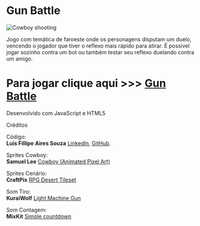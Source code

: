 # Gun Battle
![Cowboy shooting](https://luisfaires.github.io/Gun-Battle/img/CowBoyShoot.gif)

Jogo com temática de faroeste onde os personagens disputam um duelo, vencendo o jogador que tiver o reflexo mais rápido para atirar. É possível jogar sozinho contra um bot ou também testar seu reflexo duelando contra um amigo.

# Para jogar clique aqui >>> [Gun Battle](https://luisfaires.github.io/Gun-Battle/)

Desenvolvido com JavaScript e HTML5

Créditos

Código:  
**Luis Fillipe Aires Souza**  [LinkedIn](https://linkedin.com/in/luisfaires/),  [GitHub](https://github.com/LuisFAires).

Sprites Cowboy:  
**Samuel Lee** [Cowboy (Animated Pixel Art)](https://samuellee.itch.io/cow-boy-animated-pixel-art)

Sprites Cenário:  
**CraftPix** [RPG Desert Tileset](https://free-game-assets.itch.io/free-rpg-desert-tileset)

Som Tiro:  
**KuraiWolf** [Light Machine Gun](https://opengameart.org/content/light-machine-gun)

Som Contagem:  
**MixKit** [Simple countdown](https://mixkit.co/free-sound-effects/countdown/)